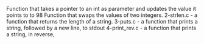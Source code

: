 Function that takes a pointer to an int as parameter and updates the value it points to to 98
Function that swaps the values of two integers.
2-strlen.c - a function that returns the length of a string.
3-puts.c - a function that prints a string, followed by a new line, to stdout
4-print_rev.c -  a function that prints a string, in reverse,
